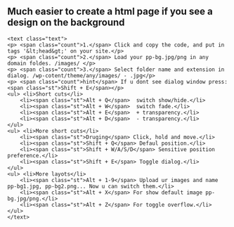   <h2>Much easier to create a html page if you see a design on the background</h2>

	<text class="text">
	<p> <span class="count">1.</span> Click and copy the code, and put in tags '&lt;head&gt;' on your site.</p>
	<p> <span class="count">2.</span> Load your pp-bg.jpg/png in any domain foldes. /images/ </p>
	<p> <span class="count">3.</span> Select folder name and extension in dialog. /wp-cotent/theme/any/images/ - .jpg</p>
	<p> <span class="count">hint</span> If u dont see dialog window press: <span class="st">Shift + E</span></p>
	<ul> <li>Short cuts</li>
		<li><span class="st">Alt + Q</span>  switch show/hide.</li>
		<li><span class="st">Alt + W</span>  switch fade.</li>
		<li><span class="st">Alt + E</span>  + transparency.</li>
		<li><span class="st">Alt + D</span>  - transparency.</li>
	</ul>
	<ul> <li>More short cuts</li>
		<li><span class="st">Druging</span> Click, hold and move.</li>
		<li><span class="st">Shift + Q</span> Defaul position.</li>
		<li><span class="st">Shift + W/A/S/D</span> Sensitive position preference.</li>
		<li><span class="st">Shift + E</span> Toggle dialog.</li>
	</ul>
	<ul> <li>More layots</li>
		<li><span class="st">Alt + 1-9</span> Upload ur images and name pp-bg1.jpg, pp-bg2.png... Now u can switch them.</li>
		<li><span class="st">Alt + X</span> For show default image pp-bg.jpg/png.</li>
		<li><span class="st">Alt + Z</span> For toggle overflow.</li>
	</ul>
	</text>

